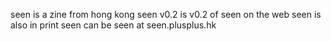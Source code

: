 seen is a zine from hong kong
seen v0.2 is v0.2 of seen on the web
seen is also in print
seen can be seen 
at seen.plusplus.hk
